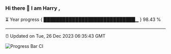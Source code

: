 ### Hi there 👋 I am Harry , 

⏳ Year progress { █████████████████████████████▁ } 98.43 %

---

⏰ Updated on Tue, 26 Dec 2023 06:35:43 GMT

![Progress Bar CI](https://github.com/duykhang68/duykhang68/workflows/Progress%20Bar%20CI/badge.svg)
